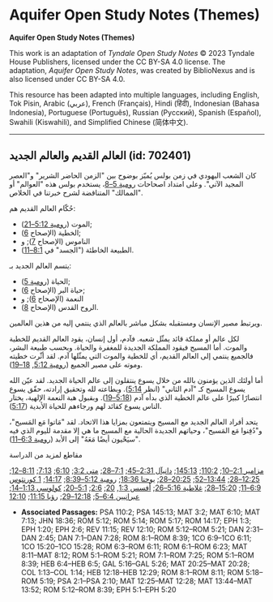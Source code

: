 # Aquifer Open Study Notes (Themes)

**Aquifer Open Study Notes (Themes)**

This work is an adaptation of *Tyndale Open Study Notes* © 2023 Tyndale House Publishers, licensed under the CC BY\-SA 4\.0 license. The adaptation, *Aquifer Open Study Notes*, was created by BiblioNexus and is also licensed under CC BY\-SA 4\.0\.

This resource has been adapted into multiple languages, including English, Tok Pisin, Arabic (عربي), French (Français), Hindi (हिंदी), Indonesian (Bahasa Indonesia), Portuguese (Português), Russian (Русский), Spanish (Español), Swahili (Kiswahili), and Simplified Chinese (简体中文).



--------------------------------

## العالم القديم والعالم الجديد (id: 702401)

كان الشعب اليهودي في زمن بولس يُميّز بوضوح بين "الزمن الحاضر الشرير" و"العصر المجيد الآتي". وعلى امتداد اصحاحات [رومية 5–8](https://ref.ly/Rom5:1-Rom8:39)، يستخدم بولس هذه "العوالم" أو "الممالك" المتناقضة لشرح خبرتنا في الخلاص.

حُكّام العالم القديم هم:

* الموت ([رومية 5:12–21](https://ref.ly/Rom5:12-Rom5:21));
* الخطية (الإصحاح [6](https://ref.ly/Rom6:1-Rom6:23));
* الناموس (الإصحاح [7](https://ref.ly/Rom7:1-Rom7:25)); و
* الطبيعة الخاطئة ("الجسد" في [8:1–11](https://ref.ly/Rom8:1-Rom8:11)).

يتسم العالم الجديد بـ:

* الحياة ([رومية 5](https://ref.ly/Rom5:1-Rom5:21));
* حياة البر (الإصحاح [6](https://ref.ly/Rom6:1-Rom6:23));
* النعمة (الإصحاح [6](https://ref.ly/Rom6:1-Rom6:23)); و
* الروح القدس (الإصحاح [8](https://ref.ly/Rom8:1-Rom8:39)).

ويرتبط مصير الإنسان ومستقبله بشكل مباشر بالعالم الذي ينتمي إليه من هذين العالمين.

لكل عالم أو مملكة قائد يمثّل شعبه. فآدم، أول إنسان، يقود العالم القديم للخطية والموت. أما المسيح فيقود المملكة الجديدة للمغفرة والحياة. وبحسب طبيعة البشر، فالجميع ينتمي إلى العالم القديم، أي للخطية والموت التي يمثّلها آدم. لقد أثّرت خطيته وموته على مصير الجميع ([رومية 5:12](https://ref.ly/Rom5:12), [18–19](https://ref.ly/Rom5:18-Rom5:19)).

أما أولئك الذين يؤمنون بالله من خلال يسوع ينتقلون إلى عالم الحياة الجديد. لقد عيّن الله يسوع المسيح كـ "آدم الثاني" (انظر [5:14](https://ref.ly/Rom5:14)). وبطاعته لله وتحقيق إرادته، حقّق يسوع انتصارًا كبيرًا على عالم الخطية الذي بدأه آدم ([5:18–19](https://ref.ly/Rom5:18-Rom5:19)). وبقبول هبة النعمة الإلهية، يختار الناس يسوع كقائد لهم ورجاءهم للحياة الأبدية ([5:17](https://ref.ly/Rom5:17)).

يتحد أفراد العالم الجديد مع المسيح ويتمتعون بمزايا هذا الاتحاد. لقد "مَاتوا مَع المَسيح"، و"دُفِنوا مَع المَسيح"، وحياتهم الجديدة الحالية مع المسيح ما هي إلا مقدمة لليوم الذي فيه "سيَحْيون أيضًا مَعَهُ" إلى الأبد ([رومية 6:3–11](https://ref.ly/Rom6:3-Rom6:11)).

مقاطع لمزيد من الدراسة

[مزامير 2:1–10](https://ref.ly/Ps2:1-Ps2:10); [110:2](https://ref.ly/Ps110:2); [145:13](https://ref.ly/Ps145:13); [دانيآل 2:31–45](https://ref.ly/Dan2:31-Dan2:45); [7:1–28](https://ref.ly/Dan7:1-Dan7:28); [متى 3:2](https://ref.ly/Matt3:2); [6:10](https://ref.ly/Matt6:10); [7:13](https://ref.ly/Matt7:13); [8:11–12](https://ref.ly/Matt8:11-Matt8:12); [12:25–28](https://ref.ly/Matt12:25-Matt12:28); [13:44–52](https://ref.ly/Matt13:44-Matt13:52); [20:25–28](https://ref.ly/Matt20:25-Matt20:28); [يوحنا 18:36](https://ref.ly/John18:36); [رومية 5:12–8:39](https://ref.ly/Rom5:12-Rom8:39); [14:17](https://ref.ly/Rom14:17); [1 كورنثوس 6:9–11](https://ref.ly/1Cor6:9-1Cor6:11); [15:20–28](https://ref.ly/1Cor15:20-1Cor15:28); [غلاطية 5:16–26](https://ref.ly/Gal5:16-Gal5:26); [أفسس 1:3](https://ref.ly/Eph1:3), [20](https://ref.ly/Eph1:20); [2:6](https://ref.ly/Eph2:6); [5:1–20](https://ref.ly/Eph5:1-Eph5:20); [كولوسي 1:13–14](https://ref.ly/Col1:13-Col1:14); [عبرانيين 6:4–5](https://ref.ly/Heb6:4-Heb6:5); [12:18–29](https://ref.ly/Heb12:18-Heb12:29); [رؤيا 11:15](https://ref.ly/Rev11:15); [12:10](https://ref.ly/Rev12:10)

* **Associated Passages:** PSA 110:2; PSA 145:13; MAT 3:2; MAT 6:10; MAT 7:13; JHN 18:36; ROM 5:12; ROM 5:14; ROM 5:17; ROM 14:17; EPH 1:3; EPH 1:20; EPH 2:6; REV 11:15; REV 12:10; ROM 5:12–ROM 5:21; DAN 2:31–DAN 2:45; DAN 7:1–DAN 7:28; ROM 8:1–ROM 8:39; 1CO 6:9–1CO 6:11; 1CO 15:20–1CO 15:28; ROM 6:3–ROM 6:11; ROM 6:1–ROM 6:23; MAT 8:11–MAT 8:12; ROM 5:1–ROM 5:21; ROM 7:1–ROM 7:25; ROM 5:1–ROM 8:39; HEB 6:4–HEB 6:5; GAL 5:16–GAL 5:26; MAT 20:25–MAT 20:28; COL 1:13–COL 1:14; HEB 12:18–HEB 12:29; ROM 8:1–ROM 8:11; ROM 5:18–ROM 5:19; PSA 2:1–PSA 2:10; MAT 12:25–MAT 12:28; MAT 13:44–MAT 13:52; ROM 5:12–ROM 8:39; EPH 5:1–EPH 5:20

